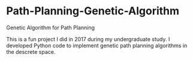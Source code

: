 # Path-Planning-Genetic-Algorithm
 Genetic Algorithm for Path Planning


This is a fun project I did in 2017 during my undergraduate study. I developed Python code to implement genetic path planning algorithms in the descrete space.
